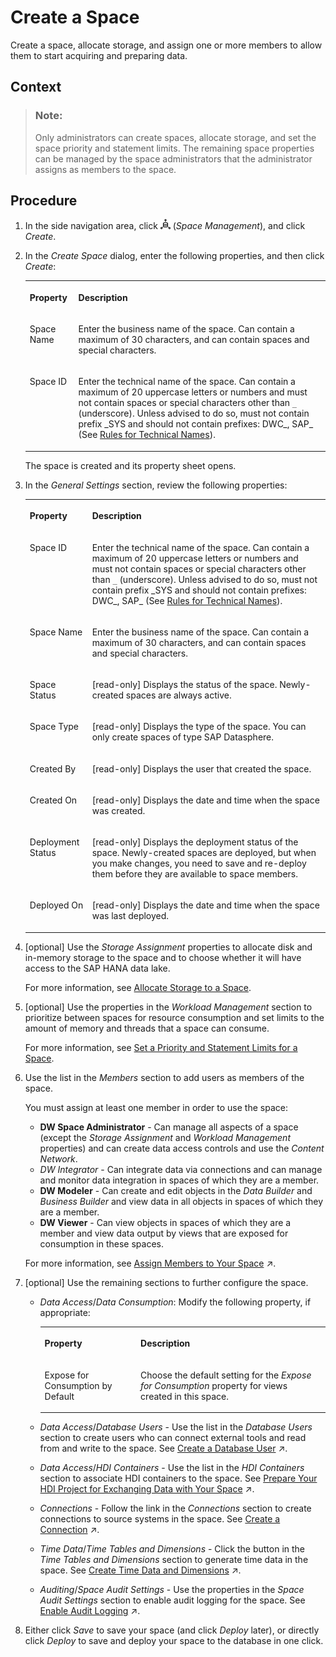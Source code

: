 <!-- loiobbd41b82ad4d4d9ba91341545f0b37e7 -->

# Create a Space

Create a space, allocate storage, and assign one or more members to allow them to start acquiring and preparing data.



<a name="loiobbd41b82ad4d4d9ba91341545f0b37e7__context_owz_zmt_vrb"/>

## Context

> ### Note:  
> Only administrators can create spaces, allocate storage, and set the space priority and statement limits. The remaining space properties can be managed by the space administrators that the administrator assigns as members to the space.



## Procedure

1.  In the side navigation area, click ![](../images/Space_Management_a868247.png) \(*Space Management*\), and click *Create*.

2.  In the *Create Space* dialog, enter the following properties, and then click *Create*:


    <table>
    <tr>
    <th valign="top">

    Property


    
    </th>
    <th valign="top">

    Description


    
    </th>
    </tr>
    <tr>
    <td valign="top">
    
    Space Name


    
    </td>
    <td valign="top">
    
    Enter the business name of the space. Can contain a maximum of 30 characters, and can contain spaces and special characters.


    
    </td>
    </tr>
    <tr>
    <td valign="top">
    
    Space ID


    
    </td>
    <td valign="top">
    
    Enter the technical name of the space. Can contain a maximum of 20 uppercase letters or numbers and must not contain spaces or special characters other than `_` \(underscore\). Unless advised to do so, must not contain prefix \_SYS and should not contain prefixes: DWC\_, SAP\_ \(See [Rules for Technical Names](rules-for-technical-names-982f9a3.md)\).


    
    </td>
    </tr>
    </table>
    
    The space is created and its property sheet opens.

3.  In the *General Settings* section, review the following properties:


    <table>
    <tr>
    <th valign="top">

    Property


    
    </th>
    <th valign="top">

    Description


    
    </th>
    </tr>
    <tr>
    <td valign="top">
    
    Space ID


    
    </td>
    <td valign="top">
    
    Enter the technical name of the space. Can contain a maximum of 20 uppercase letters or numbers and must not contain spaces or special characters other than `_` \(underscore\). Unless advised to do so, must not contain prefix \_SYS and should not contain prefixes: DWC\_, SAP\_ \(See [Rules for Technical Names](rules-for-technical-names-982f9a3.md)\).


    
    </td>
    </tr>
    <tr>
    <td valign="top">
    
    Space Name


    
    </td>
    <td valign="top">
    
    Enter the business name of the space. Can contain a maximum of 30 characters, and can contain spaces and special characters.


    
    </td>
    </tr>
    <tr>
    <td valign="top">
    
    Space Status


    
    </td>
    <td valign="top">
    
    \[read-only\] Displays the status of the space. Newly-created spaces are always active.


    
    </td>
    </tr>
    <tr>
    <td valign="top">
    
    Space Type


    
    </td>
    <td valign="top">
    
    \[read-only\] Displays the type of the space. You can only create spaces of type SAP Datasphere.


    
    </td>
    </tr>
    <tr>
    <td valign="top">
    
    Created By


    
    </td>
    <td valign="top">
    
    \[read-only\] Displays the user that created the space.


    
    </td>
    </tr>
    <tr>
    <td valign="top">
    
    Created On


    
    </td>
    <td valign="top">
    
    \[read-only\] Displays the date and time when the space was created.


    
    </td>
    </tr>
    <tr>
    <td valign="top">
    
    Deployment Status


    
    </td>
    <td valign="top">
    
    \[read-only\] Displays the deployment status of the space. Newly-created spaces are deployed, but when you make changes, you need to save and re-deploy them before they are available to space members.


    
    </td>
    </tr>
    <tr>
    <td valign="top">
    
    Deployed On


    
    </td>
    <td valign="top">
    
    \[read-only\] Displays the date and time when the space was last deployed.


    
    </td>
    </tr>
    </table>
    
4.  \[optional\] Use the *Storage Assignment* properties to allocate disk and in-memory storage to the space and to choose whether it will have access to the SAP HANA data lake.

    For more information, see [Allocate Storage to a Space](allocate-storage-to-a-space-f414c3d.md).

5.  \[optional\] Use the properties in the *Workload Management* section to prioritize between spaces for resource consumption and set limits to the amount of memory and threads that a space can consume.

    For more information, see [Set a Priority and Statement Limits for a Space](set-a-priority-and-statement-limits-for-a-space-d66ac1e.md).

6.  Use the list in the *Members* section to add users as members of the space.

    You must assign at least one member in order to use the space:

    -   **DW Space Administrator** - Can manage all aspects of a space \(except the *Storage Assignment* and *Workload Management* properties\) and can create data access controls and use the *Content Network*.
    -   *DW Integrator* - Can integrate data via connections and can manage and monitor data integration in spaces of which they are a member.
    -   **DW Modeler** - Can create and edit objects in the *Data Builder* and *Business Builder* and view data in all objects in spaces of which they are a member.
    -   **DW Viewer** - Can view objects in spaces of which they are a member and view data output by views that are exposed for consumption in these spaces.

    For more information, see [Assign Members to Your Space](https://help.sap.com/viewer/be5967d099974c69b77f4549425ca4c0/cloud/en-US/9d59fe511ae644d98384897443054c16.html "As a Space Administrator, you can assign users as members of your space.") :arrow_upper_right:.

7.  \[optional\] Use the remaining sections to further configure the space.

    -   *Data Access*/*Data Consumption*: Modify the following property, if appropriate:


        <table>
        <tr>
        <th valign="top">

        Property


        
        </th>
        <th valign="top">

        Description


        
        </th>
        </tr>
        <tr>
        <td valign="top">
        
        Expose for Consumption by Default


        
        </td>
        <td valign="top">
        
        Choose the default setting for the *Expose for Consumption* property for views created in this space.


        
        </td>
        </tr>
        </table>
        
    -   *Data Access*/*Database Users* - Use the list in the *Database Users* section to create users who can connect external tools and read from and write to the space. See [Create a Database User](https://help.sap.com/viewer/be5967d099974c69b77f4549425ca4c0/cloud/en-US/798e3fd6707940c3bd2219b2d1ebaac2.html "Users with the DW Space Administrator role can create database users, granting them privileges to read from and/or write to an Open SQL schema with restricted access to the space schema.") :arrow_upper_right:.
    -   *Data Access*/*HDI Containers* - Use the list in the *HDI Containers* section to associate HDI containers to the space. See [Prepare Your HDI Project for Exchanging Data with Your Space](https://help.sap.com/viewer/be5967d099974c69b77f4549425ca4c0/cloud/en-US/a94e1637db484a5c8ec2da83cfa75156.html "To allow your SAP Datasphere space to read from and, if appropriate, write to the HDI container, you must configure your HDI project to build on your SAP Datasphere tenant and define the appropriate roles.") :arrow_upper_right:.
    -   *Connections* - Follow the link in the *Connections* section to create connections to source systems in the space. See [Create a Connection](https://help.sap.com/viewer/be5967d099974c69b77f4549425ca4c0/cloud/en-US/c2165842082c43fc85bad9f0c97572bb.html "Create a connection to allow the members of the space to use the connected source for data modeling and data access in SAP Datasphere.") :arrow_upper_right:.
    -   *Time Data*/*Time Tables and Dimensions* - Click the button in the *Time Tables and Dimensions* section to generate time data in the space. See [Create Time Data and Dimensions](https://help.sap.com/viewer/be5967d099974c69b77f4549425ca4c0/cloud/en-US/c5cfce4d22b04650b2fd6078762cdeb9.html "Create a time table and dimension views in your space to provide standardized time data for your analyses. The time table contains a record for each day in the specified period (by default from 1900 to 2050), and the dimension views allow you to work with this date data at a granularity of day, week, month, quarter, and year, and to drill down and up in hierarchies.") :arrow_upper_right:.
    -   *Auditing*/*Space Audit Settings* - Use the properties in the *Space Audit Settings* section to enable audit logging for the space. See [Enable Audit Logging](https://help.sap.com/viewer/be5967d099974c69b77f4549425ca4c0/cloud/en-US/266553976e1c4db9aaa28a75e2308b77.html "You can enable audit logs for your space so that read and change actions (policies) are recorded. Administrators can then analyze who did what and when in the database.") :arrow_upper_right:.

8.  Either click *Save* to save your space \(and click *Deploy* later\), or directly click *Deploy* to save and deploy your space to the database in one click.



